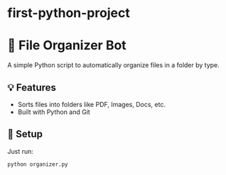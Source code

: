 
# first-python-project

# 🧹 File Organizer Bot

A simple Python script to automatically organize files in a folder by type.

## 💡 Features
- Sorts files into folders like PDF, Images, Docs, etc.
- Built with Python and Git

## 🔧 Setup
Just run:
```bash
python organizer.py

